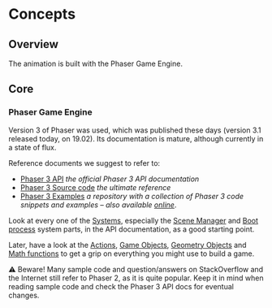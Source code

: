 # Concepts

## Overview

The animation is built with the Phaser Game Engine.

## Core

### Phaser Game Engine

Version 3 of Phaser was used, which was published these days (version 3.1 released today, on 19.02). Its documentation is mature, although currently in a state of flux.

Reference documents we suggest to refer to:

* [Phaser 3 API](https://phaser.io/phaser3/api/) _the official Phaser 3 API documentation_
* [Phaser 3 Source code](https://github.com/photonstorm/phaser/tree/master/src) _the ultimate reference_
* [Phaser 3 Examples](https://github.com/photonstorm/phaser3-examples) _a repository with a collection of Phaser 3 code snippets and examples – also available [online](https://labs.phaser.io)_.

Look at every one of the [Systems](https://phaser.io/phaser3/api/systems), especially the [Scene Manager](https://phaser.io/phaser3/api/scene-manager) and [Boot process](https://phaser.io/phaser3/api/boot) system parts, in the API documentation, as a good starting point.

Later, have a look at the [Actions](https://phaser.io/phaser3/api/actions), [Game Objects](https://phaser.io/phaser3/api/gameobjects), [Geometry Objects](https://phaser.io/phaser3/api/geometry) and [Math functions](https://phaser.io/phaser3/api/math) to get a grip on everything you might use to build a game.

:warning: Beware! Many sample code and question/answers on StackOverflow and the Internet still refer to Phaser 2, as it is quite popular. Keep it in mind when reading sample code and check the Phaser 3 API docs for eventual changes.